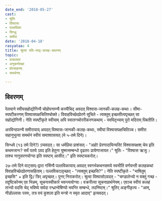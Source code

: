 ```yaml
---
date_end: '2018-05-27'
cast:
- श्रुतिः
- विश्वासः
- पल्लविका
- सिन्धुः
- समीरा
date: '2018-04-18'
rasyataa: 4
title: श्रुत्या पति-मातृ-कलह-कथनम्
topic:
- वाचालता
- अनुकम्पेच्छा
- प्रोत्साहनम्
- समर्थनम्

---
```


## विवरणम्
रेलयाने स्वीयसहोद्योगिन्यै चोप्रोपनाम्न्यै कस्यैचिद् अवदत् विश्वास-जानकी-कलह-कथाः। सीमा-स्पष्टीकरणम् विश्वासपक्षचितिश्चोक्ते। विवाहविच्छेदप्रेरणे सूचिते - त्यक्तुम् इच्छसीत्यपृच्छत् सा सहोद्योगिनी। नेति स्पष्टीकृते स्वीयाम् अपि स्वातन्त्र्योररीकरणकथाम् - स्वपितृभ्याम् पुरो मदिराम् पिबतीति।

अरविन्दपत्न्यै समीरायाय् अवदत् विश्वास-जानकी-कलह-कथाः, स्वीयां विश्वासपक्षचितिञ्च। समीरा सहानुभूत्या समर्थनं स्वीयं समाश्वासयत् (मे ५-तमे दिने)।

सिन्धवे (१३ तमे दिने?) ऽप्यवदत्। सा धर्मप्रिया प्राशंसत् - "अहो! प्रेरणादायिन्यसि! विश्वासपक्षश् चेय इति कथमजानः? सर्वं पतये ऽवद इति हेतुना युष्मत्सम्बन्धो दृढतरः प्रायेणाजायत।" श्रुतिः - "विश्वास ऋजुः। ताश्च नानुसरणयोग्या इति स्पष्टम् आसीत्।" इति स्पष्ट्यकरोत्।

२७-तमे दिने वाट्साप्-द्वारा गर्भिण्यै पल्लविकायाय् अवदत् स्वगर्भकथनसमये स्वभीतिं वर्णयन्ती कलहकथां विवाहविच्छेदप्रेरणासहिताम्। पल्लविकाऽपृच्छत् - "त्यक्तुम् इच्छसि?"। नेति स्पष्टीकृते - "भाषितुम् इच्छसि" + इति द्विः/ त्रिर् अपृच्छत्। पुनर् निराकरोत्। श्रुत्वा विश्वासोऽवदत् - "चण्डालेभ्यो न वक्तुं गच्छ - तद्दृष्टिकोनम् एव भिन्नम्, सूचनास्वीकारे भवन्त्ययोग्याः।  वक्ररीत्या सूचनाप्रार्थनेयम्।
एवञ्च स्वीयं कलहं ताभ्यो वदसि चेद् भविष्ये सर्वदा रन्ध्रान्वेषिण्यो भवन्ति सम्बन्धे, तदनिष्टम्।" श्रुतिर् अङ्गीकृत्य - "आम्, नीडोल्लासः परमः, तत्र वयं कुशला इति मन्त्रो न स्मृत आदाव्" इत्यवदत्।

